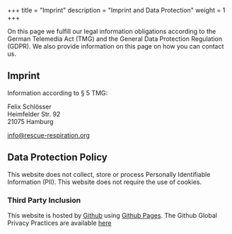 +++
title = "Imprint"
description = "Imprint and Data Protection"
weight = 1
+++

On this page we fulfill our legal information obligations according to the German Telemedia Act (TMG) and the General Data Protection Regulation (GDPR). We also provide information on this page on how you can contact us.

## Imprint

Information according to § 5 TMG:

Felix Schlösser<br>
Heimfelder Str. 92<br>
21075 Hamburg<br>

info@rescue-respiration.org


## Data Protection Policy
This website does not collect, store or process Personally Identifiable Information (PII). This website does not require the use of cookies.

### Third Party Inclusion

This website is hosted by [Github](https://github.com)  using [Github Pages](https://help.github.com/articles/what-is-github-pages/). The Github Global Privacy Practices are available [here](https://help.github.com/articles/global-privacy-practices/)
